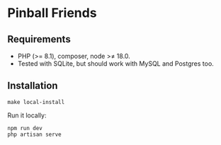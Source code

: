 # Pinball Friends

## Requirements

- PHP (>= 8.1), composer, node >≠ 18.0.
- Tested with SQLite, but should work with MySQL and Postgres too.

## Installation

```shell
make local-install
```

Run it locally:

```shell
npm run dev
php artisan serve
```
